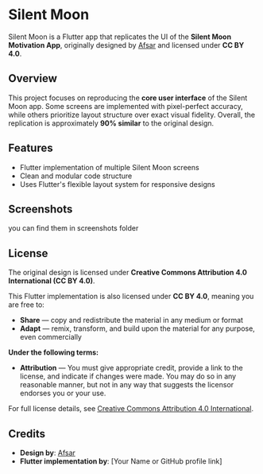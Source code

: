 # Silent Moon

Silent Moon is a Flutter app that replicates the UI of the **Silent Moon Motivation App**, originally designed by [Afsar](https://www.figma.com/@imshuvo97) and licensed under **CC BY 4.0**.

## Overview

This project focuses on reproducing the **core user interface** of the Silent Moon app. Some screens are implemented with pixel-perfect accuracy, while others prioritize layout structure over exact visual fidelity. Overall, the replication is approximately **90% similar** to the original design.

## Features

- Flutter implementation of multiple Silent Moon screens
- Clean and modular code structure
- Uses Flutter's flexible layout system for responsive designs

## Screenshots
you can find them in screenshots folder


## License

The original design is licensed under **Creative Commons Attribution 4.0 International (CC BY 4.0)**.

This Flutter implementation is also licensed under **CC BY 4.0**, meaning you are free to:

- **Share** — copy and redistribute the material in any medium or format
- **Adapt** — remix, transform, and build upon the material for any purpose, even commercially

**Under the following terms:**

- **Attribution** — You must give appropriate credit, provide a link to the license, and indicate if changes were made. You may do so in any reasonable manner, but not in any way that suggests the licensor endorses you or your use.

For full license details, see [Creative Commons Attribution 4.0 International](https://creativecommons.org/licenses/by/4.0/).

## Credits

- **Design by**: [Afsar](https://www.figma.com/@imshuvo97)
- **Flutter implementation by**: [Your Name or GitHub profile link]

